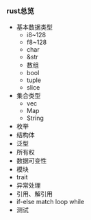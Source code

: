 ###   rust总览

* 基本数据类型
  * i8~128
  *  f8~128
  * char
  *  &str 
  * 数组
  * bool
  * tuple
  * slice
* 集合类型
  * vec
  * Map
  * String
* 枚举
* 结构体
* 泛型
* 所有权
* 数据可变性
* 模块
* trait
* 异常处理
* 引用、解引用
* if-else match loop while
* 测试

